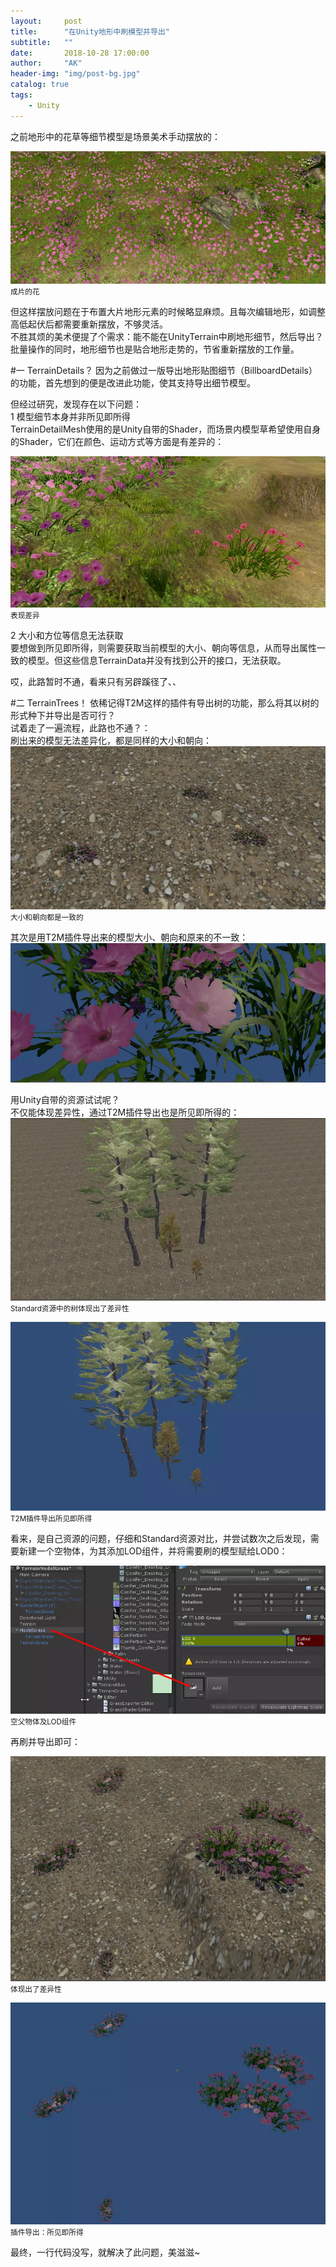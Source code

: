 ```yaml
---
layout:     post
title:      "在Unity地形中刷模型并导出"
subtitle:   ""
date:       2018-10-28 17:00:00
author:     "AK"
header-img: "img/post-bg.jpg"
catalog: true
tags:
    - Unity
---
```


之前地形中的花草等细节模型是场景美术手动摆放的： 

![](/img/in-post/terrain-export-model/1.png)
<small class="img-hint">成片的花</small>

但这样摆放问题在于布置大片地形元素的时候略显麻烦。且每次编辑地形，如调整高低起伏后都需要重新摆放，不够灵活。  
不胜其烦的美术便提了个需求：能不能在UnityTerrain中刷地形细节，然后导出？批量操作的同时，地形细节也是贴合地形走势的，节省重新摆放的工作量。  

#一 TerrainDetails？
因为之前做过一版导出地形贴图细节（BillboardDetails）的功能，首先想到的便是改进此功能，使其支持导出细节模型。  

但经过研究，发现存在以下问题：  
1 模型细节本身并非所见即所得  
TerrainDetailMesh使用的是Unity自带的Shader，而场景内模型草希望使用自身的Shader，它们在颜色、运动方式等方面是有差异的：

![](/img/in-post/terrain-export-model/2.png)
<small class="img-hint">表现差异</small>

2 大小和方位等信息无法获取  
要想做到所见即所得，则需要获取当前模型的大小、朝向等信息，从而导出属性一致的模型。但这些信息TerrainData并没有找到公开的接口，无法获取。

哎，此路暂时不通，看来只有另辟蹊径了、、  

#二 TerrainTrees！
依稀记得T2M这样的插件有导出树的功能，那么将其以树的形式种下并导出是否可行？  
试着走了一遍流程，此路也不通？：  
刷出来的模型无法差异化，都是同样的大小和朝向：  
![](/img/in-post/terrain-export-model/3.png)
<small class="img-hint">大小和朝向都是一致的</small>

其次是用T2M插件导出来的模型大小、朝向和原来的不一致：  
![可以看到本来很小的花占满了整个屏幕，朝向也有变化](/img/in-post/terrain-export-model/4.png)
<small class="img-hint"></small>

用Unity自带的资源试试呢？  
不仅能体现差异性，通过T2M插件导出也是所见即所得的：  
![](/img/in-post/terrain-export-model/5.png)
<small class="img-hint">Standard资源中的树体现出了差异性</small>

![](/img/in-post/terrain-export-model/6.png)
<small class="img-hint">T2M插件导出所见即所得</small>

看来，是自己资源的问题，仔细和Standard资源对比，并尝试数次之后发现，需要新建一个空物体，为其添加LOD组件，并将需要刷的模型赋给LOD0：  

![](/img/in-post/terrain-export-model/7.png)
<small class="img-hint">空父物体及LOD组件</small>

再刷并导出即可：

![](/img/in-post/terrain-export-model/8.png)
<small class="img-hint">体现出了差异性</small>

![](/img/in-post/terrain-export-model/9.png)
<small class="img-hint">插件导出：所见即所得</small>

最终，一行代码没写，就解决了此问题，美滋滋~


































